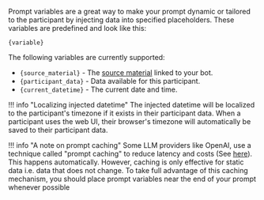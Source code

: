 Prompt variables are a great way to make your prompt dynamic or tailored to the participant by injecting data into specified placeholders. These variables are predefined and look like this:

```
{variable}
```

The following variables are currently supported:

- `{source_material}` - The [source material](../how-to/adding_source_material.md) linked to your bot.
- `{participant_data}` - Data available for this participant.
- `{current_datetime}` - The current date and time.

!!! info "Localizing injected datetime"
    The injected datetime will be localized to the participant's timezone if it exists in their participant data. When a participant uses the web UI, their browser's timezone will automatically be saved to their participant data.


!!! info "A note on prompt caching"
    Some LLM providers like OpenAI, use a technique called "prompt caching" to reduce latency and costs (See [here][0]). This happens automatically. However, caching is only effective for static data i.e. data that does not change. To take full advantage of this caching mechanism, you should place prompt variables near the end of your prompt whenever possible

[0]: https://platform.openai.com/docs/guides/prompt-caching
